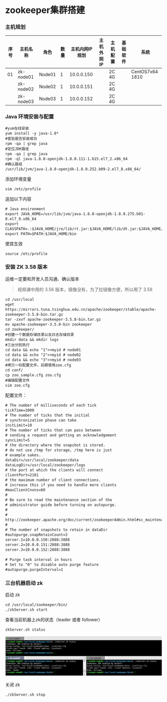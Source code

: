 # zookeeper集群搭建

### 主机规划

| 序号 | 主机名称  | 角色   | 数量 | 主机内网IP规划 | 主机外网IP | 主机配置 | 基础软件 | 系统            |
| ---- | --------- | ------ | ---- | -------------- | ---------- | -------- | -------- | --------------- |
| 01   | zk-node01 | Node01 | 1    | 10.0.0.150     |            | 2C 4G    |          | CentOS7x64 1810 |
|      | zk-node02 | Node02 | 1    | 10.0.0.151     |            | 2C 4G    |          |                 |
|      | zk-node03 | Node03 | 1    | 10.0.0.152     |            | 2C 4G    |          |                 |

### Java 环境安装与配置

```shell
#yum在线安装
yum install -y java-1.8*
#查验是否安装成功
rpm -qa | grep java
#定位JDK路径
rpm -qa | grep java
rpm -ql java-1.8.0-openjdk-1.8.0.111-1.b15.el7_2.x86_64
#确认路径
/usr/lib/jvm/java-1.8.0-openjdk-1.8.0.252.b09-2.el7_8.x86_64/
```

添加环境变量

```shell
vim /etc/profile
```

追加以下内容

```shell
# Java environment
export JAVA_HOME=/usr/lib/jvm/java-1.8.0-openjdk-1.8.0.275.b01-0.el7_9.x86_64
export CLASSPATH=.:$JAVA_HOME/jre/lib/rt.jar:$JAVA_HOME/lib/dt.jar:$JAVA_HOME/lib/tools.jar
export PATH=$PATH:$JAVA_HOME/bin
```

使其生效

```shell
source /etc/profile
```

### 安装 ZK 3.58 版本

运维一定要和开发人员沟通、确认版本

> 视频课中用的 3.56 版本，镜像没有，为了拉镜像方便，所以用了 3.58

```shell
cd /usr/local
wget https://mirrors.tuna.tsinghua.edu.cn/apache/zookeeper/stable/apache-zookeeper-3.5.8-bin.tar.gz
tar -zxvf apache-zookeeper-3.5.8-bin.tar.gz
mv apache-zookeeper-3.5.8-bin zookeeper
cd zookeeper/
#创建一个数据存储目录以及日志存储目录
mkdir data && mkdir logs
#三台分别执行
cd data && echo "1">>myid # node01
cd data && echo "2">>myid # node02
cd data && echo "3">>myid # node03
#拷贝一份配置文件，后期使用zoo.cfg
cd conf/
cp zoo_sample.cfg zoo.cfg
#编辑配置文件
vim zoo.cfg
```

配置文件：

```shell
# The number of milliseconds of each tick
tickTime=2000
# The number of ticks that the initial 
# synchronization phase can take
initLimit=10
# The number of ticks that can pass between 
# sending a request and getting an acknowledgement
syncLimit=5
# the directory where the snapshot is stored.
# do not use /tmp for storage, /tmp here is just 
# example sakes.
dataDir=/usr/local/zookeeper/data
dataLogDir=/usr/local/zookeeper/logs
# the port at which the clients will connect
clientPort=2181
# the maximum number of client connections.
# increase this if you need to handle more clients
#maxClientCnxns=60
#
# Be sure to read the maintenance section of the 
# administrator guide before turning on autopurge.
#
# http://zookeeper.apache.org/doc/current/zookeeperAdmin.html#sc_maintenance
#
# The number of snapshots to retain in dataDir
#autopurge.snapRetainCount=3
server.1=10.0.0.150:2888:3888
server.2=10.0.0.151:2888:3888
server.3=10.0.0.152:2888:3888

# Purge task interval in hours
# Set to "0" to disable auto purge feature
#autopurge.purgeInterval=1
```



### 三台机器启动 zk

启动 zk

```shell
cd /usr/local/zookeeper/bin/
./zkServer.sh start
```

查看当前机器上zk的状态（leader 或者 follower）

```shell
zkServer.sh status
```

![image-20201231174355375](../../images/image-20201231174355375.png)

关闭 zk

```
./zkServer.sh stop	
```

